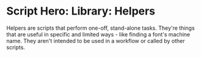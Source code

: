 # Script Hero: Library: Helpers

Helpers are scripts that perform one-off, stand-alone tasks. They're things that are useful in specific and limited ways - like finding a font's machine name. They aren't intended to be used in a workflow or called by other scripts.

